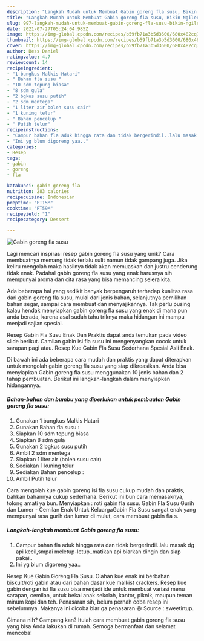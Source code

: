 ```yaml
---
description: "Langkah Mudah untuk Membuat Gabin goreng fla susu, Bikin Ngiler"
title: "Langkah Mudah untuk Membuat Gabin goreng fla susu, Bikin Ngiler"
slug: 997-langkah-mudah-untuk-membuat-gabin-goreng-fla-susu-bikin-ngiler
date: 2021-07-27T05:24:04.985Z
image: https://img-global.cpcdn.com/recipes/b59fb71a3b5d3600/680x482cq70/gabin-goreng-fla-susu-foto-resep-utama.jpg
thumbnail: https://img-global.cpcdn.com/recipes/b59fb71a3b5d3600/680x482cq70/gabin-goreng-fla-susu-foto-resep-utama.jpg
cover: https://img-global.cpcdn.com/recipes/b59fb71a3b5d3600/680x482cq70/gabin-goreng-fla-susu-foto-resep-utama.jpg
author: Bess Daniel
ratingvalue: 4.7
reviewcount: 14
recipeingredient:
- "1 bungkus Malkis Hatari"
- " Bahan fla susu "
- "10 sdm tepung biasa"
- "8 sdm gula"
- "2 bgkus susu putih"
- "2 sdm mentega"
- "1 liter air boleh susu cair"
- "1 kuning telur"
- " Bahan pencelup "
- " Putih telur"
recipeinstructions:
- "Campur bahan fla aduk hingga rata dan tidak bergerindil..lalu masak dg api kecil,smpai meletup-letup..matikan api biarkan dingin dan siap pakai.."
- "Ini yg blum digoreng yaa.."
categories:
- Resep
tags:
- gabin
- goreng
- fla

katakunci: gabin goreng fla 
nutrition: 283 calories
recipecuisine: Indonesian
preptime: "PT15M"
cooktime: "PT59M"
recipeyield: "1"
recipecategory: Dessert

---
```



![Gabin goreng fla susu](https://img-global.cpcdn.com/recipes/b59fb71a3b5d3600/680x482cq70/gabin-goreng-fla-susu-foto-resep-utama.jpg)

Lagi mencari inspirasi resep gabin goreng fla susu yang unik? Cara membuatnya memang tidak terlalu sulit namun tidak gampang juga. Jika keliru mengolah maka hasilnya tidak akan memuaskan dan justru cenderung tidak enak. Padahal gabin goreng fla susu yang enak harusnya sih mempunyai aroma dan cita rasa yang bisa memancing selera kita.

Ada beberapa hal yang sedikit banyak berpengaruh terhadap kualitas rasa dari gabin goreng fla susu, mulai dari jenis bahan, selanjutnya pemilihan bahan segar, sampai cara membuat dan menyajikannya. Tak perlu pusing kalau hendak menyiapkan gabin goreng fla susu yang enak di mana pun anda berada, karena asal sudah tahu triknya maka hidangan ini mampu menjadi sajian spesial.

Resep Gabin Fla Susu Enak Dan Praktis dapat anda temukan pada video slide berikut. Camilan gabin isi fla susu ini mengenyangkan cocok untuk sarapan pagi atau. Resep Kue Gabin Fla Susu Sederhana Spesial Asli Enak.


Di bawah ini ada beberapa cara mudah dan praktis yang dapat diterapkan untuk mengolah gabin goreng fla susu yang siap dikreasikan. Anda bisa menyiapkan Gabin goreng fla susu menggunakan 10 jenis bahan dan 2 tahap pembuatan. Berikut ini langkah-langkah dalam menyiapkan hidangannya.

<!--inarticleads1-->

##### Bahan-bahan dan bumbu yang diperlukan untuk pembuatan Gabin goreng fla susu:

1. Gunakan 1 bungkus Malkis Hatari
1. Gunakan  Bahan fla susu :
1. Siapkan 10 sdm tepung biasa
1. Siapkan 8 sdm gula
1. Gunakan 2 bgkus susu putih
1. Ambil 2 sdm mentega
1. Siapkan 1 liter air (boleh susu cair)
1. Sediakan 1 kuning telur
1. Sediakan  Bahan pencelup :
1. Ambil  Putih telur


Cara mengolah kue gabin goreng isi fla susu cukup mudah dan praktis, bahkan bahannya cukup sederhana. Berikut ini bun cara memasaknya, tolong amati ya bun. Menyiapkan : roti gabin fla susu. Gabin Fla Susu Gurih dan Lumer - Cemilan Enak Untuk KeluargaGabin Fla Susu sangat enak yang mempunyai rasa gurih dan lumer di mulut, cara membuat gabin fla s. 

<!--inarticleads2-->

##### Langkah-langkah membuat Gabin goreng fla susu:

1. Campur bahan fla aduk hingga rata dan tidak bergerindil..lalu masak dg api kecil,smpai meletup-letup..matikan api biarkan dingin dan siap pakai..
1. Ini yg blum digoreng yaa..


Resep Kue Gabin Goreng Fla Susu. Olahan kue enak ini berbahan biskuit/roti gabin atau dari bahan dasar kue malkist crackers. Resep kue gabin dengan isi fla susu bisa menjadi ide untuk membuat variasi menu sarapan, cemilan, untuk bekal anak sekolah, kantor, piknik, maupun teman minum kopi dan teh. Penasaran sih, belum pernah coba resep ini sebelumnya. Makanya ini dicoba biar ga penasaran 😆 Source : sweetirtup. 

Gimana nih? Gampang kan? Itulah cara membuat gabin goreng fla susu yang bisa Anda lakukan di rumah. Semoga bermanfaat dan selamat mencoba!
